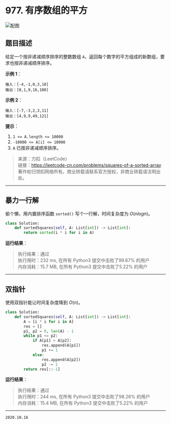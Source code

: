# 977. 有序数组的平方

![配图](https://cdn.jsdelivr.net/gh/jpch89/PicBed/img/202010161124%20977.%20%E6%9C%89%E5%BA%8F%E6%95%B0%E7%BB%84%E7%9A%84%E5%B9%B3%E6%96%B9%2000.png)

## 题目描述

给定一个按非递减顺序排序的整数数组 `A`，返回每个数字的平方组成的新数组，要求也按非递减顺序排序。

**示例 1**：

```text
输入：[-4,-1,0,3,10]
输出：[0,1,9,16,100]
```

**示例 2**：

```text
输入：[-7,-3,2,3,11]
输出：[4,9,9,49,121]
```

**提示**：

1. `1 <= A.length <= 10000`
2. `-10000 <= A[i] <= 10000`
3. `A` 已按非递减顺序排序。

> 来源：力扣（LeetCode）  
> 链接：<https://leetcode-cn.com/problems/squares-of-a-sorted-array>  
> 著作权归领扣网络所有。商业转载请联系官方授权，非商业转载请注明出处。

---

## 暴力一行解

偷个懒，用内置排序函数 `sorted()` 写个一行解，时间复杂度为 $O(nlogn)$。

```python
class Solution:
    def sortedSquares(self, A: List[int]) -> List[int]:
        return sorted(i * i for i in A)
```

**运行结果**：

> 执行结果：通过  
> 执行用时：232 ms, 在所有 Python3 提交中击败了99.67% 的用户  
> 内存消耗：15.7 MB, 在所有 Python3 提交中击败了5.22% 的用户

---

## 双指针

使用双指针能让时间复杂度降到 $O(n)$。

```python
class Solution:
    def sortedSquares(self, A: List[int]) -> List[int]:
        A = [i * i for i in A]
        res = []
        p1, p2 = 0, len(A) - 1
        while p1 <= p2:
            if A[p1] > A[p2]:
                res.append(A[p1])
                p1 += 1
            else:
                res.append(A[p2])
                p2 -= 1
        return res[::-1]
```

**运行结果**：

> 执行结果：通过  
> 执行用时：244 ms, 在所有 Python3 提交中击败了98.26% 的用户  
> 内存消耗：15.4 MB, 在所有 Python3 提交中击败了5.22% 的用户

---

`2020.10.16`
